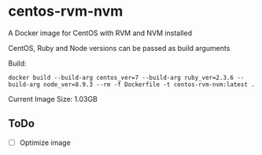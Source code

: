 # centos-rvm-nvm

A Docker image for CentOS with RVM and NVM installed

CentOS, Ruby and Node versions can be passed as build arguments

Build:
```
docker build --build-arg centos_ver=7 --build-arg ruby_ver=2.3.6 --build-arg node_ver=8.9.3 --rm -f Dockerfile -t centos-rvm-nvm:latest .
```

Current Image Size: 1.03GB

## ToDo
- [ ] Optimize image